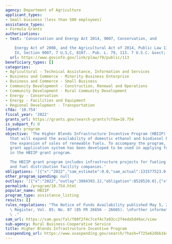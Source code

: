 ```yaml
---
agency: Department of Agriculture
applicant_types:
- Small business (less than 500 employees)
assistance_types:
- Formula Grants
authorizations:
- text: 'Conservation and Energy Act 2014, 9007, Conservation, and

    Energy Act of 2008, and the Agricultural Act of 2014, Public Law 113-79, Title
    IX, Section 9007, 7 U,S,C, 8107.. Pub. L. 79, 113. 7 U.S.C. &sect; 8107.'
  url: https://www.govinfo.gov/link/plaw/79/public/113
beneficiary_types: []
categories:
- Agricultural - Technical Assistance, Information and Services
- Business and Commerce - Minority Business Enterprise
- Business and Commerce - Small Business
- Community Development - Construction, Renewal and Operations
- Community Development - Rural Community Development
- Energy - Conservation
- Energy - Facilities and Equipment
- Regional Development - Transportation
cfda: '10.754'
fiscal_year: '2022'
grants_url: https://grants.gov/search-grants?cfda=10.754
is_subpart_f: 0
layout: program
objective: 'The Higher Blends Infrastructure Incentive Program (HBIIP) is a new program
  that will expand the availability of domestic ethanol and biodiesel by incentivizing
  the expansion of sales of renewable fuels. To accompany the program, a new online
  grant application system has been developed to be used in applying for participation
  in the HBIIP grant program.

  The HBIIP grant program includes infrastructure projects for fueling station companies
  and fuel distribution facility companies.'
obligations: '[{"x":"2022","sam_estimate":0.0,"sam_actual":131577523.0,"usa_spending_actual":8520520.0},{"x":"2023","sam_estimate":124185309.0,"sam_actual":0.0,"usa_spending_actual":0.0},{"x":"2024","sam_estimate":500000000.0,"sam_actual":0.0,"usa_spending_actual":0.0}]'
other_program_spending: null
outlays: '[{"x":"2022","outlay":3084393.12,"obligation":8520520.0},{"x":"2023","outlay":0.0,"obligation":0.0},{"x":"2024","outlay":0.0,"obligation":0.0}]'
permalink: /program/10.754.html
popular_name: HBIIP
program_type: assistance_listing
results: []
rules_regulations: "The Notice of Funds Availability published May 5, 2020 Federal\
  \ Register, Vol. 85; No. 87 (85 FR 26656 - 26665). \nFurther information is https://www.rd.usda.gov/hbiip\
  \ ."
sam_url: https://sam.gov/fal/f80f2f4c7cef4c7a93cc2f4eda5d49ac/view
sub-agency: Rural Business-Cooperative Service
title: Higher Blends Infrastructure Incentive Program
usaspending_url: https://www.usaspending.gov/search/?hash=f725e62dbb164b8ef9f4d85adde525a5
---
```

